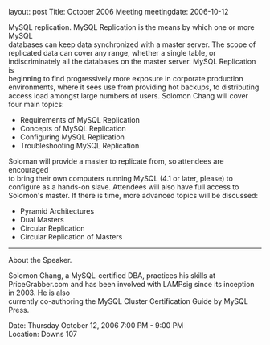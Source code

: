 layout: post
Title: October 2006 Meeting
meetingdate: 2006-10-12

MySQL replication. MySQL Replication is the means by which one or more MySQL   
databases can keep data synchronized with a master server. The scope of        
replicated data can cover any range, whether a single table, or                
indiscriminately all the databases on the master server. MySQL Replication is  
beginning to find progressively more exposure in corporate production          
environments, where it sees use from providing hot backups, to distributing    
access load amongst large numbers of users. Solomon Chang will cover four main 
topics:                                                                        
* Requirements of MySQL Replication                                          
* Concepts of MySQL Replication                                              
* Configuring MySQL Replication                                              
* Troubleshooting MySQL Replication                                          
                                                                             
Soloman will provide a master to replicate from, so attendees are encouraged   
to bring their own computers running MySQL (4.1 or later, please) to configure 
as a hands-on slave. Attendees will also have full access to Solomon's master. 
If there is time, more advanced topics will be discussed:                      
* Pyramid Architectures                                                      
* Dual Masters                                                               
* Circular Replication                                                       
* Circular Replication of Masters                                            
---------------------------------------------------------------                
About the Speaker.                                                             
                                                                             
Solomon Chang, a MySQL-certified DBA, practices his skills at PriceGrabber.com 
and has been involved with LAMPsig since its inception in 2003. He is also     
currently co-authoring the MySQL Cluster Certification Guide by MySQL Press.   
                                                                             
Date: Thursday October 12, 2006 7:00 PM - 9:00 PM                                
Location: Downs 107                                         
